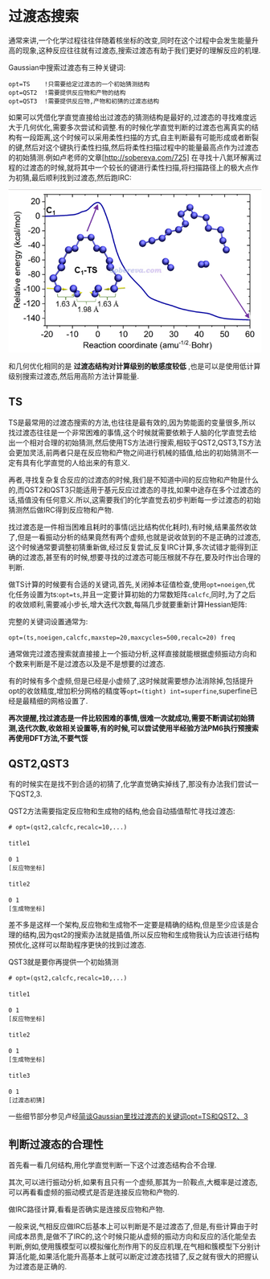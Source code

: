 # 过渡态搜索

通常来讲,一个化学过程往往伴随着核坐标的改变,同时在这个过程中会发生能量升高的现象,这种反应往往就有过渡态,搜索过渡态有助于我们更好的理解反应的机理.

Gaussian中搜索过渡态有三种关键词:

```
opt=TS    !只需要给定过渡态的一个初始猜测结构
opt=QST2  !需要提供反应物和产物的结构
opt=QST3  !需要提供反应物,产物和初猜的过渡态结构
```

如果可以凭借化学直觉直接给出过渡态的猜测结构是最好的,过渡态的寻找难度远大于几何优化,需要多次尝试和调整.有的时候化学直觉判断的过渡态也离真实的结构有一段距离,这个时候可以采用柔性扫描的方式,自主判断最有可能形成或者断裂的键,然后对这个键执行柔性扫描,然后将柔性扫描过程中的能量最高点作为过渡态的初始猜测.例如卢老师的文章[http://sobereva.com/725] 在寻找十八氮环解离过程的过渡态的时候,就将其中一个较长的键进行柔性扫描,将扫描路径上的极大点作为初猜,最后顺利找到过渡态,然后跑IRC:

![alt text](image-22.png)

和几何优化相同的是 **过渡态结构对计算级别的敏感度较低** ,也是可以是使用低计算级别搜索过渡态,然后用高阶方法计算能量.

## TS

TS是最常用的过渡态搜索的方法,也往往是最有效的,因为势能面的变量很多,所以找过渡态往往是一个非常困难的事情,这个时候就需要依赖于人脑的化学直觉去给出一个相对合理的初始猜测,然后使用TS方法进行搜索,相较于QST2,QST3,TS方法会更加灵活,前两者只是在反应物和产物之间进行机械的插值,给出的初始猜测不一定有具有化学直觉的人给出来的有意义.

再者,寻找复杂复合反应的过渡态的时候,我们是不知道中间的反应物和产物是什么的,而QST2和QST3只能适用于基元反应过渡态的寻找,如果中途存在多个过渡态的话,插值没有任何意义.所以,这需要我们的化学直觉去初步判断每一步过渡态的初始猜测然后做IRC得到反应物和产物.

找过渡态是一件相当困难且耗时的事情(远比结构优化耗时),有时候,结果虽然收敛了,但是一看振动分析的结果竟然有两个虚频,也就是说收敛到的不是正确的过渡态,这个时候通常要调整初猜重新做,经过反复尝试,反复IRC计算,多次试错才能得到正确的过渡态,甚至有的时候,想要寻找的过渡态可能压根就不存在,要及时作出合理的判断.

做TS计算的时候要有合适的关键词,首先,关闭掉本征值检查,使用`opt=noeigen`,优化任务设置为ts:`opt=ts`,并且一定要计算初始的力常数矩阵`calcfc`,同时,为了之后的收敛顺利,需要减小步长,增大迭代次数,每隔几步就要重新计算Hessian矩阵:

完整的关键词设置通常为:

```
opt=(ts,noeigen,calcfc,maxstep=20,maxcycles=500,recalc=20) freq
```

通常做完过渡态搜索就直接接上一个振动分析,这样直接就能根据虚频振动方向和个数来判断是不是过渡态以及是不是想要的过渡态.

有的时候有多个虚频,但是已经是小虚频了,这时候就需要想办法消除掉,包括提升opt的收敛精度,增加积分网格的精度等`opt=(tight) int=superfine`,superfine已经是最精细的网格设置了.

**再次提醒,找过渡态是一件比较困难的事情,很难一次就成功,需要不断调试初始猜测,迭代次数,收敛相关设置等,有的时候,可以尝试使用半经验方法PM6执行预搜索再使用DFT方法,不要气馁**

## QST2,QST3

有的时候实在是找不到合适的初猜了,化学直觉确实掉线了,那没有办法我们尝试一下QST2,3.

QST2方法需要指定反应物和生成物的结构,他会自动插值帮忙寻找过渡态:

```
# opt=(qst2,calcfc,recalc=10,...)

title1

0 1
[反应物坐标]

title2

0 1
[生成物坐标]

```

差不多是这样一个架构,反应物和生成物不一定要是精确的结构,但是至少应该是合理的结构,因为qst2的搜索办法就是插值,所以反应物和生成物我认为应该进行结构预优化,这样可以帮助程序更快的找到过渡态.

QST3就是要你再提供一个初始猜测

```
# opt=(qst2,calcfc,recalc=10,...)

title1

0 1
[反应物坐标]

title2

0 1
[生成物坐标]

title3

0 1
[过渡态初猜]
```

一些细节部分参见卢经[简谈Gaussian里找过渡态的关键词opt=TS和QST2、3](http://bbs.keinsci.com/thread-12093-1-1.html)

## 判断过渡态的合理性

首先看一看几何结构,用化学直觉判断一下这个过渡态结构合不合理.

其次,可以进行振动分析,如果有且只有一个虚频,那其为一阶鞍点,大概率是过渡态,可以再看看虚频的振动模式是否是连接反应物和产物的.

做IRC路径计算,看看是否确实是连接反应物和产物.

一般来说,气相反应做IRC后基本上可以判断是不是过渡态了,但是,有些计算由于时间成本昂贵,是做不了IRC的,这个时候只能从虚频的振动方向和反应的活化能垒去判断,例如,使用簇模型可以模拟催化剂作用下的反应机理,在气相和簇模型下分别计算活化能,如果活化能升高基本上就可以断定过渡态找错了,反之就有很大的把握认为过渡态是正确的.








